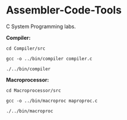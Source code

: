 # Assembler-Code-Tools
C System Programming labs.

**Compiler:**

```
cd Compiler/src

gcc -o ../bin/compiler compiler.c

./../bin/compiler

```

**Macroprocessor:**

```
cd Macroprocessor/src

gcc -o ../bin/macroproc maproproc.c

./../bin/macroproc

```
